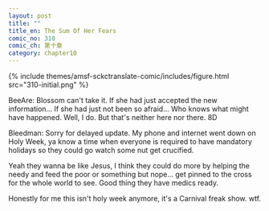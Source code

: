 ```yaml
---
layout: post
title: ""
title_en: The Sum Of Her Fears
comic_no: 310
comic_ch: 第十章
category: chapter10
---
```

{% include themes/amsf-sckctranslate-comic/includes/figure.html src="310-initial.png" %}

BeeAre: Blossom can't take it. If she had just accepted the new information... If she had just not been so afraid... Who knows what might have happened. Well, I do. But that's neither here nor there. 8D

Bleedman: Sorry for delayed update. My phone and internet went down on Holy Week, ya know a time when everyone is required to have mandatory holidays so they could go watch some nut get crucified. 

Yeah they wanna be like Jesus, I think they could do more by helping the needy and feed the poor or something but nope... get pinned to the cross for the whole world to see. Good thing they have medics ready.

Honestly for me this isn't holy week anymore, it's a Carnival freak show. wtf.
